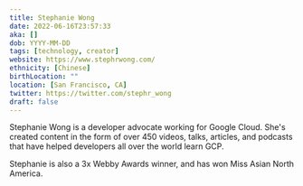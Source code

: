 ```yaml
---
title: Stephanie Wong
date: 2022-06-16T23:57:33
aka: []
dob: YYYY-MM-DD
tags: [technology, creator]
website: https://www.stephrwong.com/
ethnicity: [Chinese]
birthLocation: ""
location: [San Francisco, CA]
twitter: https://twitter.com/stephr_wong
draft: false
---
```


Stephanie Wong is a developer advocate working for Google Cloud. She's created content in the form of over 450 videos, talks, articles, and podcasts that have helped developers all over the world learn GCP.

Stephanie is also a 3x Webby Awards winner, and has won Miss Asian North America.